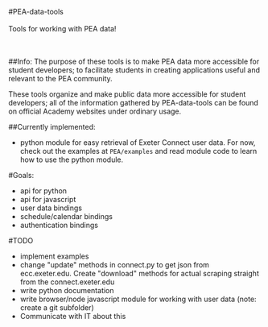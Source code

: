 #PEA-data-tools
<br>
<br>
Tools for working with PEA data!
<br>
<br>
<br>

##Info:
The purpose of these tools is to make PEA data more accessible for student developers; to facilitate students in creating applications useful and relevant to the PEA community.

These tools organize and make public data more accessible for student developers; all of the information gathered by PEA-data-tools can be found on official Academy websites under ordinary usage.

##Currently implemented:
 - python module for easy retrieval of Exeter Connect user data. For now, check out the examples at `PEA/examples` and read module code to learn how to use the python module.

#Goals:
 - api for python
 - api for javascript
 - user data bindings
 - schedule/calendar bindings
 - authentication bindings

#TODO
 - implement examples
 - change "update" methods in connect.py to get json from ecc.exeter.edu. Create "download" methods for actual scraping straight from the connect.exeter.edu
 - write python documentation
 - write browser/node javascript module for working with user data (note: create a git subfolder)
 - Communicate with IT about this
